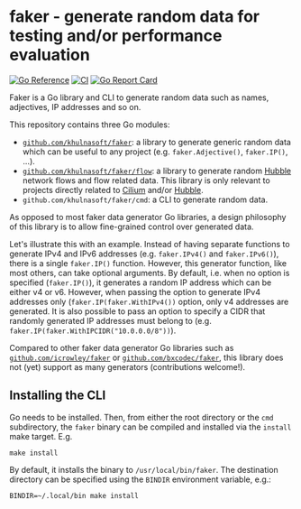 # faker - generate random data for testing and/or performance evaluation

[![Go Reference](https://pkg.go.dev/badge/github.com/khulnasoft/faker.svg)](https://pkg.go.dev/github.com/khulnasoft/faker)
[![CI](https://github.com/khulnasoft/faker/actions/workflows/tests.yml/badge.svg)](https://github.com/khulnasoft/faker/actions/workflows/tests.yml)
[![Go Report Card](https://goreportcard.com/badge/github.com/khulnasoft/faker)](https://goreportcard.com/report/github.com/khulnasoft/faker)

Faker is a Go library and CLI to generate random data such as names, adjectives,
IP addresses and so on.

This repository contains three Go modules:

* [`github.com/khulnasoft/faker`][1]: a library to generate generic random data which
  can be useful to any project (e.g. `faker.Adjective()`, `faker.IP()`, ...).
* [`github.com/khulnasoft/faker/flow`][2]: a library to generate random [Hubble]
  network flows and flow related data. This library is only relevant to projects
  directly related to [Cilium] and/or [Hubble].
* `github.com/khulnasoft/faker/cmd`: a CLI to generate random data.

As opposed to most faker data generator Go libraries, a design philosophy of this
library is to allow fine-grained control over generated data.

Let's illustrate this with an example. Instead of having separate functions to
generate IPv4 and IPv6 addresses (e.g. `faker.IPv4()` and `faker.IPv6()`), there
is a single `faker.IP()` function. However, this generator function, like most
others, can take optional arguments. By default, i.e. when no option is
specified (`faker.IP()`), it generates a random IP address which can be either v4
or v6. However, when passing the option to generate IPv4 addresses only
(`faker.IP(faker.WithIPv4())` option, only v4 addresses are generated. It is also
possible to pass an option to specify a CIDR that randomly generated IP
addresses must belong to (e.g. `faker.IP(faker.WithIPCIDR("10.0.0.0/8"))`).

Compared to other faker data generator Go libraries such as
[`github.com/icrowley/faker`][icrowley/faker] or
[`github.com/bxcodec/faker`][bxcodec/faker], this library does not (yet) support
as many generators (contributions welcome!).

## Installing the CLI

Go needs to be installed. Then, from either the root directory or the `cmd`
subdirectory, the `faker` binary can be compiled and installed via the `install`
make target. E.g.

    make install

By default, it installs the binary to `/usr/local/bin/faker`. The destination
directory can be specified using the `BINDIR` environment variable, e.g.:

    BINDIR=~/.local/bin make install

[1]: https://pkg.go.dev/github.com/khulnasoft/faker
[2]: https://pkg.go.dev/github.com/khulnasoft/faker/flow
[Cilium]: https://github.com/cilium/cilium
[Hubble]: https://github.com/cilium/hubble
[icrowley/faker]: https://github.com/icrowley/faker
[bxcodec/faker]: https://github.com/bxcodec/faker
